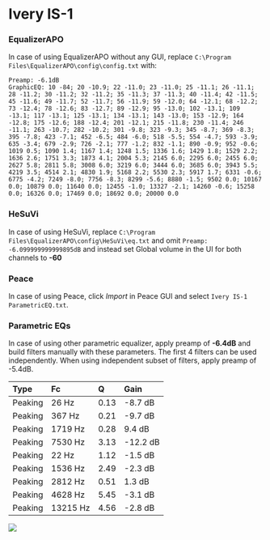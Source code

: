 # Ivery IS-1

### EqualizerAPO
In case of using EqualizerAPO without any GUI, replace `C:\Program Files\EqualizerAPO\config\config.txt`
with:
```
Preamp: -6.1dB
GraphicEQ: 10 -84; 20 -10.9; 22 -11.0; 23 -11.0; 25 -11.1; 26 -11.1; 28 -11.2; 30 -11.2; 32 -11.2; 35 -11.3; 37 -11.3; 40 -11.4; 42 -11.5; 45 -11.6; 49 -11.7; 52 -11.7; 56 -11.9; 59 -12.0; 64 -12.1; 68 -12.2; 73 -12.4; 78 -12.6; 83 -12.7; 89 -12.9; 95 -13.0; 102 -13.1; 109 -13.1; 117 -13.1; 125 -13.1; 134 -13.1; 143 -13.0; 153 -12.9; 164 -12.8; 175 -12.6; 188 -12.4; 201 -12.1; 215 -11.8; 230 -11.4; 246 -11.1; 263 -10.7; 282 -10.2; 301 -9.8; 323 -9.3; 345 -8.7; 369 -8.3; 395 -7.8; 423 -7.1; 452 -6.5; 484 -6.0; 518 -5.5; 554 -4.7; 593 -3.9; 635 -3.4; 679 -2.9; 726 -2.1; 777 -1.2; 832 -1.1; 890 -0.9; 952 -0.6; 1019 0.5; 1090 1.4; 1167 1.4; 1248 1.5; 1336 1.6; 1429 1.8; 1529 2.2; 1636 2.6; 1751 3.3; 1873 4.1; 2004 5.3; 2145 6.0; 2295 6.0; 2455 6.0; 2627 5.8; 2811 5.8; 3008 6.0; 3219 6.0; 3444 6.0; 3685 6.0; 3943 5.5; 4219 3.5; 4514 2.1; 4830 1.9; 5168 2.2; 5530 2.3; 5917 1.7; 6331 -0.6; 6775 -4.2; 7249 -8.0; 7756 -8.3; 8299 -5.6; 8880 -1.5; 9502 0.0; 10167 0.0; 10879 0.0; 11640 0.0; 12455 -1.0; 13327 -2.1; 14260 -0.6; 15258 0.0; 16326 0.0; 17469 0.0; 18692 0.0; 20000 0.0
```

### HeSuVi
In case of using HeSuVi, replace `C:\Program Files\EqualizerAPO\config\HeSuVi\eq.txt` and omit `Preamp:
-6.099999999999895dB` and instead set Global volume in the UI for both channels to **-60**

### Peace
In case of using Peace, click *Import* in Peace GUI and select `Ivery IS-1 ParametricEQ.txt`.

### Parametric EQs
In case of using other parametric equalizer, apply preamp of **-6.4dB** and build filters manually
with these parameters. The first 4 filters can be used independently.
When using independent subset of filters, apply preamp of -5.4dB.

| Type    | Fc       |    Q | Gain     |
|:--------|:---------|:-----|:---------|
| Peaking | 26 Hz    | 0.13 | -8.7 dB  |
| Peaking | 367 Hz   | 0.21 | -9.7 dB  |
| Peaking | 1719 Hz  | 0.28 | 9.4 dB   |
| Peaking | 7530 Hz  | 3.13 | -12.2 dB |
| Peaking | 22 Hz    | 1.12 | -1.5 dB  |
| Peaking | 1536 Hz  | 2.49 | -2.3 dB  |
| Peaking | 2812 Hz  | 0.51 | 1.3 dB   |
| Peaking | 4628 Hz  | 5.45 | -3.1 dB  |
| Peaking | 13215 Hz | 4.56 | -2.8 dB  |

![](https://raw.githubusercontent.com/jaakkopasanen/AutoEq/master/results/innerfidelity/sbaf-serious/Ivery%20IS-1/Ivery%20IS-1.png)